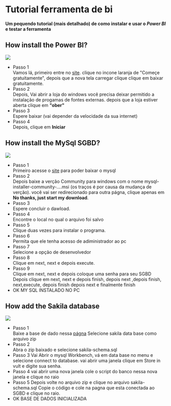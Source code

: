 # Tutorial ferramenta de bi
<b> Um pequendo tutorial (mais detalhado) de como instalar e usar o <i>Power BI</i> e testar a ferramenta</b>

## How install the Power BI?
![](https://www.multimidiaearte.com.br/wp-content/uploads/2019/03/power-BI-1030x579.png)
 * Passo 1 <br/>
   Vamos lá,
   primeiro entre no [site](https://powerbi.microsoft.com/pt-br/).
   clique no incone laranja de "Começe gratuitamente", depois que a nova tela carregar clique clique em baixar gratuitamente.
 * Passo 2 <br/>
   Depois,
   Vai abrir a loja do windows
   você precisa deixar permitido a instalação de progamas de fontes externas.
   depois que a loja estiver aberta clique em <b>"ober"</b> 
 * Passo 3 <br/>
   Espere baixar (vai depender da velocidade da sua internet)
 * Passo 4 <br/>
   Depois, clique em <b>Iniciar</b>
  
  ## How install the MySql SGBD?
![](https://www.hospedagemsegura.com.br/wp-content/uploads/2016/03/MySQL.jpg)

 * Passo 1 <br/>
   Primeiro acesse o [site](https://dev.mysql.com/downloads/installer/) 
   para poder baixar o mysql
 * Passo 2 <br/>
   Depois baixe a verção Community para windows 
   com o nome mysql-installer-community-_._._._.msi (os traços é por causa da mudança de verção).
   você vai ser redirecionado para outra págna, clique apenas em <b>No thanks, just start my download</b>. 
 * Passo 3 <br/>
   Espere concluir o dawload.
 * Passo 4 <br/>
   Encontre o local no qual o arquivo foi salvo
 * Passo 5 <br/>
   Clique duas vezes para instalar o programa.
 * Passo 6 <br/>
   Permita que ele tenha acesso de adiministrador ao pc
 * Passo 7 <br/>
   Selecione a opção de desenvolvedor
 * Passo 8 <br/>
   Clique em next, next  e depois execute.
 * Passo 9 <br/>
   Clique em next, next e depois coloque uma senha para seu SGBD
   Depois clique em next, next e depois finish, depois next ,depois finish, next,execute, depois finish
   depois next e finalmente finish
 * OK MY SQL INSTALADO NO PC
   
## How add the Sakila database
![](http://jcvandenberg.eu/images/IMG_0248.jpg)  
 * Passo 1 <br/>
   Baixe a base de dado nessa [págna](https://dev.mysql.com/doc/index-other.html)
   Selecione sakila data base como arquivo zip 
 * Passo 2 <br/> 
   Abra o zip baixado e selecione sakila-schema.sql
 * Passo 3
   Vai Abrir o mysql Workbench, vá em data base no menu e selecione connect to database.
   vai abrir uma janela clique em Store in vult e digite sua senha. 
 * Passo 4
   vai abrir uma nova janela cole o script do banco nessa  nova janela e clique no raio
 * Passo 5
   Depois volte no arquivo zip e clique no arquivo sakila-schema.sql
   Copie o código e cole na pagna que esta conectada ao SGBD
   e clique no raio.
 *  OK BASE DE DADOS INICIALIZADA
